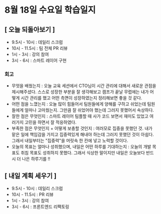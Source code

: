# 8월 18일 수요일 학습일지

## [ 오늘 되돌아보기 ]

- 9.5시 - 10시 : 데일리 스크럼
- 10시 - 11.5시 : 팀 전체 PR 리뷰
- 1시 - 3시 : 강의 참여
- 3시 - 6시 : 스마트 레이어 구현

### 회고

- 무엇을 배웠는지 : 오늘 교육 세션에서 CTO님이 시간 관리에 대해서 새로운 관점을 제시해주셨다. 
스스로 성장한 부분을 잘 생각해보고 캠프가 끝날 무렵에는 내가 어떻게 시간 관리를 했고 어떤 측면이 성장하였는지 정리해보면 좋을 것 같다.
- 어떤 점을 느꼈는지 : 오늘 많이 힘들어서 팀원들에게 양해를 구하고 쉬었는데 팀원들에게 얼마나 고마웠는지. 그만큼 잘 쉬었어야 했는데 그러지 못했어서 속상하다.
- 잘한 점은 무엇인지 : 스마트 레이어 팀플할 때 사가 코드 보면서 재미도 있었고 여러가지 고민을 하면서 잘 적응하였다.
- 부족한 점은 무엇인지 + 어떻게 보충할 것인지 : 여러모로 집중을 못했던 것. 내가 맡은 일에 책임감을 가지고 집중력있게 해내야 하는데 그러지 못했던 것이 아쉽다. 그래서 내일부터는 "집중력"을 머릿속 한 칸에 넣고 노력할 것이다.
- 오늘의 목표는 얼마나 성취했으며, 내일은 어떤 하루를 기대하는지 : 오늘의 개발 목표도 취침 목표도 성취하지 못했다. 그래서 식상한 말이지만 내일은 오늘보다 반드시 더 나은 하루기를 !!

## [ 내일 계획 세우기 ]

- 9.5시 - 10시 : 데일리 스크럼
- 10시 - 11.5시 : PR 리뷰
- 1시 - 3시 : 강의 참여
- 3시 - 6시 : 프론트엔드 리팩토링
